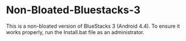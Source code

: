 # Non-Bloated-Bluestacks-3

This is a non-bloated version of BlueStacks 3 (Android 4.4). To ensure it works properly, run the Install.bat file as an administrator.
